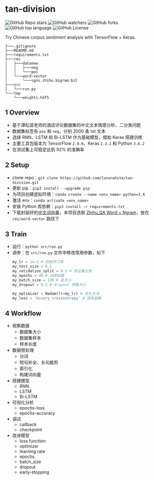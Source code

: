 # tan-division

![GitHub Repo stars](https://img.shields.io/github/stars/lunarwhite/tan-division?color=orange)
![GitHub watchers](https://img.shields.io/github/watchers/lunarwhite/tan-division?color=yellow)
![GitHub forks](https://img.shields.io/github/forks/lunarwhite/tan-division?color=green)
![GitHub top language](https://img.shields.io/github/languages/top/lunarwhite/tan-division)
![GitHub License](https://img.shields.io/github/license/lunarwhite/tan-division?color=white)

Try Chinese corpus sentiment analysis with TensorFlow + Keras.

```
├───.gitignore 
├───README.md
├───requirements.txt
├───res
│   ├───datanew
│   │   ├───neg
│   │   └───pos
│   └───word-vector
│       └───sgns.zhihu.bigram.bz2
├───src
│   └───run.py
└───tmp
    └───weights.hdf5
```

## 1 Overview

- 基于谭松波老师的酒店评论数据集的中文文本情感分析，二分类问题
- 数据集标签有 `pos` 和 `neg`，分别 2000 条 txt 文本
- 选择 RNN、LSTM 和 Bi-LSTM 作为基础模型，借助 Keras 搭建训练
- 主要工具包版本为 TensorFlow `2.0.0`、Keras `2.3.1` 和 Python `3.6.2`
- 在测试集上可稳定达到 92% 的准确率

## 2 Setup

- clone repo：`git clone https://github.com/lunarwhite/tan-division.git`
- 更新 pip：`pip3 install --upgrade pip`
- 为项目创建虚拟环境：`conda create --name <env_name> python=3.6`
- 激活 env：`conda activate <env_name>`
- 安装 Python 库依赖：`pip3 install -r requirements.txt`
- 下载封装好的[中文词向量](https://github.com/Embedding/Chinese-Word-Vectors)，本项目选取 [Zhihu_QA Word + Ngram](https://pan.baidu.com/s/1OQ6fQLCgqT43WTwh5fh_lg)，放在 `res/word-vector` 路径下

## 3 Train

- 运行：`python src/run.py`
- 调参：在 `src/run.py` 文件中修改常用参数，如下
    ```python
    my_lr = 1e-2 # 初始学习率
    my_test_size = 0.1
    my_validation_split = 0.1 # 验证集比例
    my_epochs = 40 # 训练轮数
    my_batch_size = 128 # 批大小
    my_dropout = 0.2 # dropout 参数大小
    
    my_optimizer = Nadam(lr=my_lr) # 优化方法
    my_loss = 'binary_crossentropy' # 损失函数
    ```

## 4 Workflow

- 观察数据
  - 数据集大小
  - 数据集样本
  - 样本长度
- 数据预处理
  - 分词
  - 短句补全、长句裁剪
  - 索引化
  - 构建词向量
- 搭建模型
  - RNN
  - LSTM
  - Bi-LSTM
- 可视化分析
  - epochs-loss
  - epochs-accuracy
- 调试
  - callback
  - checkpoint
- 改进模型
  - loss function
  - optimizer
  - learning rate
  - epochs
  - batch_size
  - dropout
  - early-stopping
